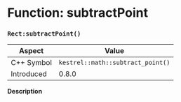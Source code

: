 
# Function: subtractPoint
### `Rect:subtractPoint()`

| Aspect | Value |
| --- | --- |
| C++ Symbol | `kestrel::math::subtract_point()` |
| Introduced | 0.8.0 |

**Description**


